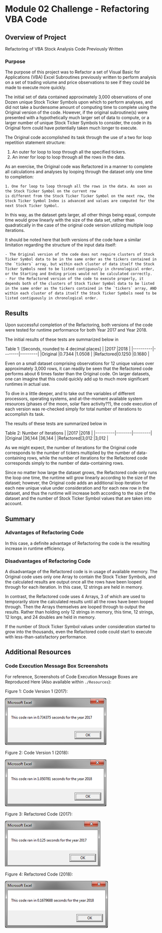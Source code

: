 # Module 02 Challenge - Refactoring VBA Code

## Overview of Project

Refactoring of VBA Stock Analysis Code Previously Written

### Purpose

The purpose of this project was to Refactor a set of Visual Basic for Applications (VBA) Excel
Subroutines previously written to perform analysis on a set of trading volume
and price observations to see if they could be made to execute
more quickly.

The initial set of data contained approximately 3,000 observations of one Dozen unique
Stock Ticker Symbols upon which to perform analyses, and did not take
a burdensome amount of computing time to complete using the Original version of the code. However, if the
original subroutine(s) were presented with a hypothetically much
larger set of data to compute, or a larger number of unique Stock Ticker Symbols
to consider, the code in its Original form could
have potentially taken much longer to execute.

The Original code accomplished its task through the use of a two for loop repetition statement structure:

1. An outer for loop to loop through all the specified tickers.
2. An inner for loop to loop through all the rows in the data.

As an exercise, the Original code was Refactored in a manner to
complete all calculations and analyses by looping through the
dataset only one time to completion:

	1. One for loop to loop through all the rows in the data. As soon as the Stock Ticker Symbol on the current row
	is different from the Stock Ticker Ticker Symbol on the next row, the Stock Ticker Symbol Index is advanced and values are computed for the next Stock Ticker Symbol.

In this way, as the dataset gets larger, all other things being equal, compute time would grow
linearly with the size of the data set, rather than quadratically
in the case of the original code version utilizing multiple loop
iterations.

It should be noted here that both versions of the code have a similar limitation regarding the structure of the input data itself:

	- The Original version of the code does not require clusters of Stock Ticker Symbol data to be in the same order as the tickers contained in the `tickers` array, but within each cluster of data itself the Stock Ticker Symbols need to be listed contiguously in chronological order, or the Starting and Ending prices would not be calculated correctly.
	- For the Refactored version of the code to execute properly, it depends both of the clusters of Stock Ticker Symbol data to be listed in the same order as the tickers contained in the `tickers` array, AND within each cluster of data itself the Stock Ticker Symbols need to be listed contiguously in chronological order.

## Results

Upon successful completion of the Refactoring, both versions of the code
were tested for runtime performance for both Year 2017 and Year 2018.

The initial results of these tests are summarized below in

Table 1: [Seconds, rounded to 4 decimal places]
|          |2017    |2018     |
|----------|--------|---------|
|Original  |0.7344  |1.0508   |
|Refactored|0.1250  |0.1680   |

Even on a small dataset comprising observations for 12 unique values over
approximately 3,000 rows, it can readily be seen that the Refactored code performs
about 6 times faster than the Original code. On larger datasets, one
can imagine that this could quickly add up to much more significant
runtimes in actual use.

To dive in a little deeper, and to take out the variables of different processors, operating systems, and at-the-moment available system resources (phases of the moon, solar flare activity??), the code execution of each version was re-checked simply for total number of iterations to accomplish its task.

The results of these tests are summarized below in

Table 2: Number of Iterations
|          |2017    |2018     |
|----------|--------|---------|
|Original  |36,144  |36,144   |
|Refactored|3,012   |3,012    |

As we might expect, the number of iterations for the Original code corresponds to the number of tickers multiplied by the number of data-containing rows, while the number of iterations for the Refactored code corresponds simply to the number of data-containing rows.

Since no matter how large the dataset grows,
the Refactored code only runs the loop one time, the runtime will grow
linearly according to the size of the dataset; however, the Original code
adds an additional loop iteration for each new unique value under consideration and for each new row in the dataset, and thus the runtime will increase both according to the size of the dataset 
and the number of Stock Ticker Symbol values that are taken into account.

## Summary

### Advantages of Refactoring Code

In this case, a definite advantage of Refactoring the code
is the resulting increase in runtime efficiency.


### Disadvantages of Refactoring Code

A disadvantage of the Refactored code is in usage of available
memory. The Original code uses only one Array to contain the
Stock Ticker Symbols, and the calculated results are output
once all the rows have been looped through for each iteration.
In this case, 12 strings are held in memory.

In contrast, the Refactored code uses 4 Arrays, 3 of which are
used to temporarily store the calculated results until all the rows
have been looped through. Then the Arrays themselves are looped
through to output the results. Rather than holding only 12 strings in memory,
this time, 12 strings, 12 longs, and 24 doubles are held in memory.

If the number of Stock Ticker Symbol values under consideration started to grow into the
thousands, even the Refactored code could start to execute with less-than-satisfactory performance.


## Additional Resources

### Code Execution Message Box Screenshots

For reference, Screenshots of Code Execution Message Boxes are Reproduced Here (Also available within `./Resources`):

Figure 1: Code Version 1 (2017):

![Figure 1](Resources/Code_v1_2017.png)

Figure 2: Code Version 1 (2018):

![Figure 1](Resources/Code_v1_2018.png)

Figure 3: Refactored Code (2017):

![Figure 1](Resources/VBA_Challenge_2017.png)

Figure 4: Refactored Code (2018):

![Figure 1](Resources/VBA_Challenge_2018.png)
